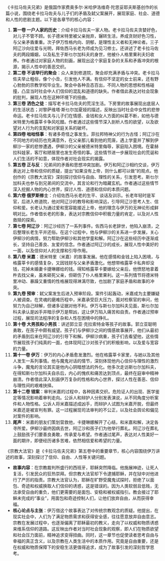 《卡拉马佐夫兄弟》是俄国作家费奥多尔·米哈伊洛维奇·陀思妥耶夫斯基创作的长篇小说，围绕老卡拉马佐夫与儿子们的矛盾及弑父案展开，展现家庭、社会、道德和人性的悲剧主题。以下是各章节的核心内容：
1. **第一卷 一户人家的历史**：介绍卡拉马佐夫一家人物。老卡拉马佐夫贪婪好色，对儿子不管不顾。长子德米特里被父亲抛弃，辗转生活，养成贪财好色习性，与父亲矛盾重重。次子伊万性格内向、阴郁，是理性主义者和无神论者。三子阿辽沙向往爱与光明，拜佐西马长老为师成为见习修士。还讲述了老卡拉马佐夫的两段婚姻，以及私生子斯乜尔加科夫的身世，他被仆人格里果利夫妇收养。作者通过对家庭人物的刻画，展现出这个家庭复杂的关系和矛盾冲突的根源，揭示人性中的善恶交织。
2. **第二卷 不该举行的聚会**：众人来到修道院，聚会却充满矛盾与冲突。老卡拉马佐夫举止粗俗，像个小丑，引发他人不满。有信仰不坚定的女士前来，还有野心勃勃的宗教学校毕业生。聚会中各种丑态百出，不同人物的思想和性格碰撞，凸显当时社会中人们信仰的混乱和道德的缺失。作者借此表达对社会现象的批判，展现人性在这种环境下的扭曲。
3. **第三卷 洒色之徒**：描写老卡拉马佐夫的荒淫生活。下房里的故事展现出底层人的生活状态；对黎萨维塔·斯乜尔加夏娅的描述，反映出当时社会中女性的悲惨命运。老卡拉马佐夫与儿子们在情感、金钱和女人方面的纠葛不断，如他与德米特里为格露莘卡争风吃醋。作者通过这些情节深入剖析人性的欲望，以及欲望对人行为的支配和对家庭关系的破坏。
4. **第四卷 咄咄怪事**：有诸多奇怪之事发生。菲拉邦特神父的行为古怪；阿辽沙在不同地方的经历也充满意外，在父亲那儿看到他的荒唐，遇上学童并了解到伊柳沙一家的悲惨遭遇，伊柳沙的父亲被德米特里侮辱，家庭陷入困境。在霍赫拉科娃家，客厅和陋居里也发生奇怪的事。这些情节进一步展现社会的荒诞和人们生活的不如意，体现作者对社会现实的揭露。
5. **第五卷 正与反**：兄弟间的矛盾和思想冲突加剧。伊万和阿辽沙相约交谈，伊万表达对上帝和信仰的质疑，提出“如果没有上帝，则什么都可以做”的观点。他创作的《宗教大法官》深刻探讨信仰与自由、理性的关系，引发思考。斯乜尔加科夫也参与到兄弟间的交流中，其言论和行为暗藏玄机。作者通过这些情节深入挖掘人物的内心世界，探讨人性、道德和信仰的本质问题。
6. **第六卷 俄罗斯修士**：介绍佐西马长老的生平、谈话及训示。长老年轻时是军官，后进入修道院，他对阿辽沙的教导和影响深远，引导阿辽沙思考人生、信仰和爱。长老认为通过爱和宽容能接近上帝，他的理念与伊万的无神论形成鲜明对比。作者借长老的形象，表达对宗教信仰中积极力量的肯定，以及对人性救赎的探索。
7. **第七卷 阿辽沙**：阿辽沙经历了一系列事件。佐西马长老辞世，他陷入崩溃，之后整理长老生平并还俗。在这个过程中，他与伊柳沙的关系进一步发展，关心伊柳沙的病情，努力帮助伊柳沙和其他学童和解。阿辽沙在这些经历中逐渐成长，坚持自己善良、友爱的信念。作者通过阿辽沙的成长，展现人性中美好的一面，以及信仰对人的支撑和引导作用。
8. **第八卷 米嘉**：德米特里（米嘉）的故事发展。他在感情和金钱上陷入困境，与格露莘卡的感情复杂，又因钱财与父亲矛盾激化。他想带格露莘卡私奔却没钱，花掉未婚妻卡捷琳娜给的钱。得知格露莘卡要嫁给父亲后，他愤怒地拿着杵去找父亲，虽未砸死父亲，但砸伤了仆人格里果利。这一系列情节将德米特里冲动、暴躁又重情的性格展现得淋漓尽致，也加剧了家庭矛盾和故事的冲突。
9. **第九卷 预审**：弑父案发生后进入预审阶段。案件引起轰动，米嘉成为主要嫌疑人被调查。在灵魂的磨难历程中，米嘉承受巨大压力，面对检察官的审问，他努力为自己辩解，但诸多证据对他不利。伊万与斯乜尔加科夫见面，斯乜尔加科夫承认是凶手并暗示伊万是帮凶，这让伊万陷入痛苦和自责。作者通过预审过程，展现司法程序的复杂和人性在困境中的挣扎。
10. **第十卷 大男孩和小男孩**：讲述郭立亚·克拉索特金等孩子的故事。郭立亚聪明勇敢，在孩子中颇有威望。孩子们与伊柳沙之间的情感故事展开，他们从最初的矛盾到后来在阿辽沙的引导下和解。伊柳沙病重，孩子们去看望他，这些情节展现孩子们纯真的一面，也体现阿辽沙对孩子们的积极影响，以及爱与宽容的力量。
11. **第十一卷 伊万**：伊万的内心矛盾愈发激烈。他在格露莘卡家里，与她以及其他人发生一系列事情。他与魔鬼对话的情节，深刻体现他内心信仰与理性的激烈斗争，魔鬼的言论其实是他内心阴暗想法的外化。他多次走访斯乜尔加科夫，在得知斯乜尔加科夫自杀后，内心的愧疚和痛苦达到顶点，最终在庭审中精神崩溃。作者借此深入刻画伊万复杂的性格和内心世界，探讨人性在善恶、信仰与理性间的艰难抉择。
12. **第十二卷 错案**：审判米嘉的过程中，各种因素交织。危险证人的出现、医学鉴定等情况影响着审判走向。公诉人和辩护人分别发表演说，从不同角度分析案件和人物性格。公诉人将米嘉描述成凶手，而辩护人试图为米嘉开脱，但最终米嘉还是被宣判有罪。这一过程展现司法审判的不公正，以及社会舆论和偏见对案件的影响。
13. **尾声**：米嘉的朋友们策划营救他，卡捷琳娜解开了心结，和米嘉和解，决定各寻所爱。伊柳沙最终因病去世，阿辽沙和孩子们为他举行葬礼。阿辽沙在葬礼上鼓励孩子们要善良勇敢，传承爱与希望。作者通过尾声，表达对人性美好一面的期许，即便经历诸多苦难，依然相信爱和希望的力量。 



《宗教大法官》是《卡拉马佐夫兄弟》第五卷中的重要章节，核心内容围绕伊万讲述的故事，深刻探讨了信仰、自由、人性等关键问题。
- **故事内容**：在宗教裁判所盛行的西班牙，耶稣突然降临。他施展神迹，让死人复活，引发民众的狂热崇拜。但宗教大法官却下令逮捕耶稣，并在狱中对他进行了严厉的指责。宗教大法官认为，耶稣在旷野受魔鬼试探时，拒绝了以面包、奇迹和权威换取人们信仰的诱惑，这是错误的。因为人类软弱且低贱，无法承受自由的重负，他们更需要的是面包、安稳和被权威指引。教会接过了耶稣未完成的“事业”，用面包和奇迹控制人们，让他们放弃自由，从而获得幸福。
- **核心论点与主张**：伊万借这个故事表达了对传统宗教观念的质疑。他提出，在现实社会中，人们为了满足物质需求和获得安全感，往往愿意放弃自由意志。宗教在发展过程中，也逐渐偏离了耶稣最初的教义，走向了以权威和物质诱惑来维系信仰的道路。这反映出作者对当时社会现象的观察，即人们在物质欲望和社会压力面前，精神追求变得扭曲。同时，这一章节也促使读者思考自由与幸福的真正含义，以及宗教在人类生活中的本质作用。究竟是自由重要，还是在权威和物质保障下的安稳生活更值得追求，成为了故事引发的深刻哲学思考。 